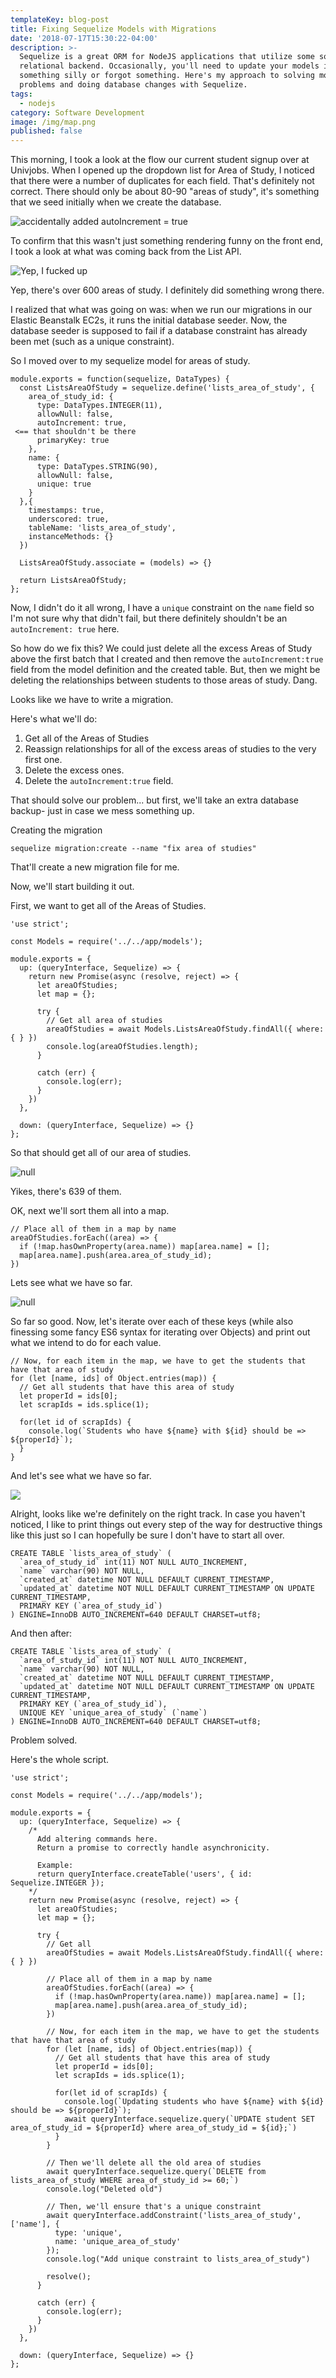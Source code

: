 ```yaml
---
templateKey: blog-post
title: Fixing Sequelize Models with Migrations
date: '2018-07-17T15:30:22-04:00'
description: >-
  Sequelize is a great ORM for NodeJS applications that utilize some sort of
  relational backend. Occasionally, you'll need to update your models if you did
  something silly or forgot something. Here's my approach to solving model
  problems and doing database changes with Sequelize.
tags:
  - nodejs
category: Software Development
image: /img/map.png
published: false
---
```

This morning, I took a look at the flow our current student signup over at Univjobs. When I opened up the dropdown list for Area of Study, I noticed that there were a number of duplicates for each field. That's definitely not correct. There should only be about 80-90 "areas of study", it's something that we seed initially when we create the database.

![accidentally added autoIncrement = true](/img/many-area-of-studies.png)

To confirm that this wasn't just something rendering funny on the front end, I took a look at what was coming back from the List API.

![Yep, I fucked up](/img/more-silly.png)

Yep, there's over 600 areas of study. I definitely did something wrong there.

I realized that what was going on was: when we run our migrations in our Elastic Beanstalk EC2s, it runs the initial database seeder. Now, the database seeder is supposed to fail if a database constraint has already been met (such as a unique constraint). 

So I moved over to my sequelize model for areas of study.

```
module.exports = function(sequelize, DataTypes) {
  const ListsAreaOfStudy = sequelize.define('lists_area_of_study', {
    area_of_study_id: {
      type: DataTypes.INTEGER(11),
      allowNull: false,
      autoIncrement: true,
 <== that shouldn't be there
      primaryKey: true
    },
    name: {
      type: DataTypes.STRING(90),
      allowNull: false,
      unique: true
    }
  },{
    timestamps: true,
    underscored: true,
    tableName: 'lists_area_of_study',
    instanceMethods: {}
  })

  ListsAreaOfStudy.associate = (models) => {}

  return ListsAreaOfStudy;
};
```

Now, I didn't do it all wrong, I have a `unique` constraint on the `name` field so I'm not sure why that didn't fail, but there definitely shouldn't be an `autoIncrement: true` here. 

So how do we fix this? We could just delete all the excess Areas of Study above the first batch that I created and then remove the `autoIncrement:true` field from the model definition and the created table. But, then we might be deleting the relationships between students to those areas of study. Dang.

Looks like we have to write a migration.

Here's what we'll do:

1. Get all of the Areas of Studies
2. Reassign relationships for all of the excess areas of studies to the very first one.
3. Delete the excess ones.
4. Delete the `autoIncrement:true` field.

That should solve our problem... but first, we'll take an extra database backup- just in case we mess something up.

Creating the migration

`sequelize migration:create --name "fix area of studies"`

That'll create a new migration file for me.

Now, we'll start building it out.

First, we want to get all of the Areas of Studies.

```
'use strict';

const Models = require('../../app/models');

module.exports = {
  up: (queryInterface, Sequelize) => {
    return new Promise(async (resolve, reject) => {
      let areaOfStudies;
      let map = {};

      try {
        // Get all area of studies
        areaOfStudies = await Models.ListsAreaOfStudy.findAll({ where: { } })
        console.log(areaOfStudies.length);
      }

      catch (err) {
        console.log(err);
      }
    })
  },

  down: (queryInterface, Sequelize) => {}
};
```

So that should get all of our area of studies.

![null](/img/number-of.png)

Yikes, there's 639 of them.

OK, next we'll sort them all into a map.

```
// Place all of them in a map by name
areaOfStudies.forEach((area) => {
  if (!map.hasOwnProperty(area.name)) map[area.name] = [];
  map[area.name].push(area.area_of_study_id);
})
```

Lets see what we have so far.

![null](/img/map.png)

So far so good. Now, let's iterate over each of these keys (while also finessing some fancy ES6 syntax for iterating over Objects) and print out what we intend to do for each value.

```
// Now, for each item in the map, we have to get the students that have that area of study
for (let [name, ids] of Object.entries(map)) {
  // Get all students that have this area of study
  let properId = ids[0];
  let scrapIds = ids.splice(1);

  for(let id of scrapIds) {
    console.log(`Students who have ${name} with ${id} should be => ${properId}`);
  }
}
```

And let's see what we have so far.

![](/img/right-track.png)

Alright, looks like we're definitely on the right track. In case you haven't noticed, I like to print things out every step of the way for destructive things like this just so I can hopefully be sure I don't have to start all over.

```
CREATE TABLE `lists_area_of_study` (
  `area_of_study_id` int(11) NOT NULL AUTO_INCREMENT,
  `name` varchar(90) NOT NULL,
  `created_at` datetime NOT NULL DEFAULT CURRENT_TIMESTAMP,
  `updated_at` datetime NOT NULL DEFAULT CURRENT_TIMESTAMP ON UPDATE CURRENT_TIMESTAMP,
  PRIMARY KEY (`area_of_study_id`)
) ENGINE=InnoDB AUTO_INCREMENT=640 DEFAULT CHARSET=utf8;
```

And then after:

```
CREATE TABLE `lists_area_of_study` (
  `area_of_study_id` int(11) NOT NULL AUTO_INCREMENT,
  `name` varchar(90) NOT NULL,
  `created_at` datetime NOT NULL DEFAULT CURRENT_TIMESTAMP,
  `updated_at` datetime NOT NULL DEFAULT CURRENT_TIMESTAMP ON UPDATE CURRENT_TIMESTAMP,
  PRIMARY KEY (`area_of_study_id`),
  UNIQUE KEY `unique_area_of_study` (`name`)
) ENGINE=InnoDB AUTO_INCREMENT=640 DEFAULT CHARSET=utf8;
```

Problem solved.

Here's the whole script.

```
'use strict';

const Models = require('../../app/models');

module.exports = {
  up: (queryInterface, Sequelize) => {
    /*
      Add altering commands here.
      Return a promise to correctly handle asynchronicity.

      Example:
      return queryInterface.createTable('users', { id: Sequelize.INTEGER });
    */
    return new Promise(async (resolve, reject) => {
      let areaOfStudies;
      let map = {};

      try {
        // Get all
        areaOfStudies = await Models.ListsAreaOfStudy.findAll({ where: { } })
        
        // Place all of them in a map by name
        areaOfStudies.forEach((area) => {
          if (!map.hasOwnProperty(area.name)) map[area.name] = [];
          map[area.name].push(area.area_of_study_id);
        })

        // Now, for each item in the map, we have to get the students that have that area of study
        for (let [name, ids] of Object.entries(map)) {
          // Get all students that have this area of study
          let properId = ids[0];
          let scrapIds = ids.splice(1);

          for(let id of scrapIds) {
            console.log(`Updating students who have ${name} with ${id} should be => ${properId}`);
            await queryInterface.sequelize.query(`UPDATE student SET area_of_study_id = ${properId} where area_of_study_id = ${id};`)
          }
        }

        // Then we'll delete all the old area of studies
        await queryInterface.sequelize.query(`DELETE from lists_area_of_study WHERE area_of_study_id >= 60;`)
        console.log("Deleted old")

        // Then, we'll ensure that's a unique constraint
        await queryInterface.addConstraint('lists_area_of_study', ['name'], {
          type: 'unique',
          name: 'unique_area_of_study'
        });
        console.log("Add unique constraint to lists_area_of_study")

        resolve();
      }

      catch (err) {
        console.log(err);
      }
    })
  },

  down: (queryInterface, Sequelize) => {}
};
```
